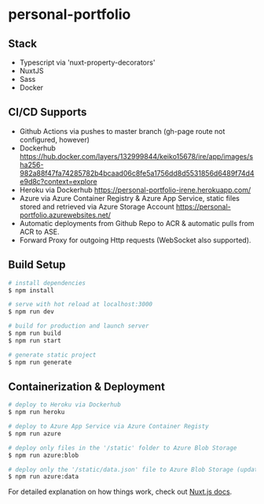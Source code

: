 # personal-portfolio

## Stack

- Typescript via 'nuxt-property-decorators'
- NuxtJS
- Sass
- Docker

## CI/CD Supports

- Github Actions via pushes to master branch (gh-page route not configured, however)
- Dockerhub https://hub.docker.com/layers/132999844/keiko15678/ire/app/images/sha256-982a88f47fa74285782b4bcaad06c8fe5a1756dd8d5531856d6489f74d4e9d8c?context=explore
- Heroku via Dockerhub https://personal-portfolio-irene.herokuapp.com/
- Azure via Azure Container Registry & Azure App Service, static files stored and retrieved via Azure Storage Account https://personal-portfolio.azurewebsites.net/
- Automatic deployments from Github Repo to ACR & automatic pulls from ACR to ASE.
- Forward Proxy for outgoing Http requests (WebSocket also supported).

## Build Setup

```bash
# install dependencies
$ npm install

# serve with hot reload at localhost:3000
$ npm run dev

# build for production and launch server
$ npm run build
$ npm run start

# generate static project
$ npm run generate

```

## Containerization & Deployment

```bash
# deploy to Heroku via Dockerhub
$ npm run heroku

# deploy to Azure App Service via Azure Container Registy
$ npm run azure

# deploy only files in the '/static' folder to Azure Blob Storage
$ npm run azure:blob

# deploy only the '/static/data.json' file to Azure Blob Storage (updates data without rebuilding the app)
$ npm run azure:data
```

For detailed explanation on how things work, check out [Nuxt.js docs](https://nuxtjs.org).
